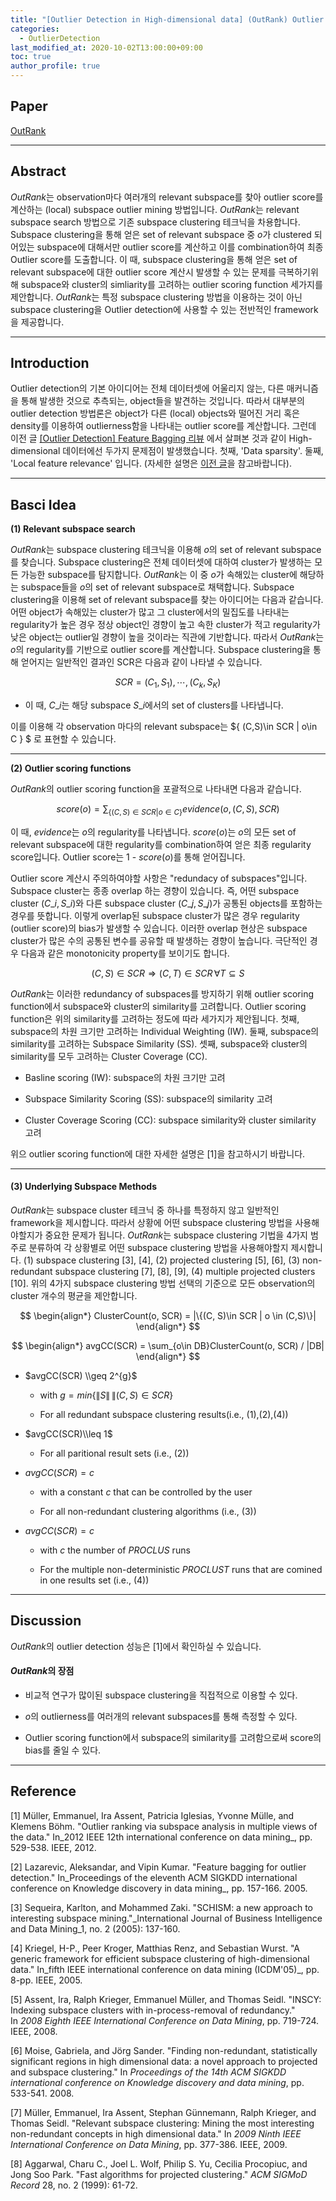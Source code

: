 ```yaml
---
title: "[Outlier Detection in High-dimensional data] (OutRank) Outlier Ranking via Subspace Analysis in Multiple Views of the Data 리뷰"
categories: 
  - OutlierDetection
last_modified_at: 2020-10-02T13:00:00+09:00
toc: true
author_profile: true
---
```


<script type="text/x-mathjax-config">MathJax.Hub.Config({ tex2jax: {inlineMath: [['$','$'], ['\\(','\\)']]} });</script><script src="https://cdnjs.cloudflare.com/ajax/libs/mathjax/2.7.5/latest.js?config=TeX-MML-AM_CHTML"></script>

## **Paper**

[OutRank](https://ieeexplore.ieee.org/abstract/document/5767916?casa_token=GOPwF1ieLbcAAAAA:d8Tm9ZFsIugvR5LDZajFhwAVKbZkdkOu2HSXY2Gxhu6JGB_5PTYhTwUF3QaLQD5PfFfegkhk)

---

## **Abstract**

$OutRank$는 observation마다 여러개의 relevant subspace를 찾아 outlier score를 계산하는 (local) subspace outlier mining 방법입니다. $OutRank$는 relevant subspace search 방법으로 기존 subspace clustering 테크닉을 차용합니다. Subspace clustering을 통해 얻은 set of relevant subspace 중 $o$가 clustered 되어있는 subspace에 대해서만 outlier score를 계산하고 이를 combination하여 최종 Outlier score를 도출합니다. 이 때, subspace clustering을 통해 얻은 set of relevant subspace에 대한 outlier score 계산시 발생할 수 있는 문제를 극복하기위해 subspace와 cluster의 simliarity를 고려하는 outlier scoring function 세가지를 제안합니다. $OutRank$는 특정 subspace clustering 방법을 이용하는 것이 아닌 subspace clustering을 Outlier detection에 사용할 수 있는 전반적인 framework을 제공합니다.

---

## **Introduction**

Outlier detection의 기본 아이디어는 전체 데이터셋에 어울리지 않는, 다른 매커니즘을 통해 발생한 것으로 추측되는, object들을 발견하는 것입니다. 따라서 대부분의 outlier detection 방법론은 object가 다른 (local) objects와 떨어진 거리 혹은 density를 이용하여 outlierness함을 나타내는 outlier score를 계산합니다. 그런데 이전 글 [\[Outlier Detection\] Feature Bagging 리뷰](https://woodyahn.tistory.com/115) 에서 살펴본 것과 같이 High-dimensional 데이터에선 두가지 문제점이 발생했습니다. 첫째, 'Data sparsity'. 둘째, 'Local feature relevance' 입니다. (자세한 설명은 [이전 글](https://woodyahn.tistory.com/115)을 참고바랍니다).

---

## **Basci Idea**

**(1) Relevant subspace search**

$OutRank$는 subspace clustering 테크닉을 이용해 $o$의 set of relevant subspace를 찾습니다. Subspace clustering은 전체 데이터셋에 대하여 cluster가 발생하는 모든 가능한 subspace를 탐지합니다. $OutRank$는 이 중 $o$가 속해있는 cluster에 해당하는 subspace들을 $o$의 set of relevant subspace로 채택합니다. Subspace clustering을 이용해 set of relevant subspace를 찾는 아이디어는 다음과 같습니다. 어떤 object가 속해있는 cluster가 많고 그 cluster에서의 밀집도를 나타내는 regularity가 높은 경우 정상 object인 경향이 높고 속한 cluster가 적고 regularity가 낮은 object는 outlier일 경향이 높을 것이라는 직관에 기반합니다. 따라서 $OutRank$는 $o$의 regularity를 기반으로 outlier score를 계산합니다. Subspace clustering을 통해 얻어지는 일반적인 결과인 SCR은 다음과 같이 나타낼 수 있습니다.

$$ 
\begin{equation*} 
SCR = {(C_{1}, S_{1}),\cdots, (C_{k}, S_{K})} 
\end{equation*}
$$

-   이 때, $C\_{i}$는 해당 subspace $S\_{i}$에서의 set of clusters를 나타냅니다.
    

이를 이용해 각 observation 마다의 relevant subspace는 $\{ (C,S)\in SCR \| o\in C \} $ 로 표현할 수 있습니다.

---

**(2) Outlier scoring functions**

$OutRank$의 outlier scoring function을 포괄적으로 나타내면 다음과 같습니다.

$$
\begin{equation*}
score(o) = \sum_{\{(C,S)\in SCR | o\in C\}} evidence(o, (C, S), SCR)
\end{equation*}
$$

이 때, $evidence$는 $o$의 regularity를 나타냅니다. $score(o)$는 $o$의 모든 set of relevant subspace에 대한 regularity를 combination하여 얻은 최종 regularity score입니다. Outlier score는 1 - $score(o)$를 통해 얻어집니다.

Outlier score 계산시 주의하여야할 사항은 "redundacy of subspaces"입니다. Subspace cluster는 종종 overlap 하는 경향이 있습니다. 즉, 어떤 subspace cluster $(C\_{i}, S\_{i})$와 다른 subspace cluster $(C\_{j}, S\_{j})$가 공통된 objects를 포함하는 경우를 뜻합니다. 이렇게 overlap된 subspace cluster가 많은 경우 regularity (outlier score)의 bias가 발생할 수 있습니다. 이러한 overlap 현상은 subspace cluster가 많은 수의 공통된 변수를 공유할 때 발생하는 경향이 높습니다. 극단적인 경우 다음과 같은 monotonicity property를 보이기도 합니다.

$$
\begin{equation*}
(C, S) \in SCR \Rightarrow (C, T) \in SCR\, \forall T \subseteq S
\end{equation*}
$$

$OutRank$는 이러한 redundancy of subspaces를 방지하기 위해 outlier scoring function에서 subspace와 cluster의 similarity를 고려합니다. Outlier scoring function은 위의 similarity를 고려하는 정도에 따라 세가지가 제안됩니다. 첫째, subspace의 차원 크기만 고려하는 Individual Weighting (IW). 둘째, subspace의 similarity를 고려하는 Subspace Similarity (SS). 셋째, subspace와 cluster의 similarity를 모두 고려하는 Cluster Coverage (CC).

-   Basline scoring (IW): subspace의 차원 크기만 고려
    
-   Subspace Similarity Scoring (SS): subspace의 similarity 고려
    
-   Cluster Coverage Scoring (CC): subspace similarity와 cluster similarity 고려
    

위으 outlier scoring function에 대한 자세한 설명은 \[1\]을 참고하시기 바랍니다.

---

#### (3) Underlying Subspace Methods

$OutRank$는 subspace cluster 테크닉 중 하나를 특정하지 않고 일반적인 framework을 제시합니다. 따라서 상황에 어떤 subspace clustering 방법을 사용해야할지가 중요한 문제가 됩니다. $OutRank$는 subspace clustering 기법을 4가지 범주로 분류하여 각 상황별로 어떤 subspace clustering 방법을 사용해야할지 제시합니다. (1) subspace clustering \[3\], \[4\], (2) projected clustering \[5\], \[6\], (3) non-redundant subspace clustering \[7\], \[8\], \[9\], (4) multiple projected clusters \[10\]. 위의 4가지 subspace clustering 방법 선택의 기준으로 모든 observation의 cluster 개수의 평균을 제안합니다.

$$
\begin{align*}
ClusterCount(o, SCR) = |\{(C, S)\in SCR | o \in (C,S)\}|
\end{align*}
$$

$$
\begin{align*}
avgCC(SCR) = \sum_{o\in DB}ClusterCount(o, SCR) / |DB|
\end{align*}
$$

-   $avgCC(SCR) \\geq 2^{g}$
    
    -   with $g = min \{ \|S\|\,\| (C,S)\in SCR \}$
        
    -   For all redundant subspace clustering results(i.e., (1),(2),(4))
        
-   $avgCC(SCR)\\leq 1$
    
    -   For all paritional result sets (i.e., (2))
        
-   $avgCC(SCR)=c$
    
    -   with a constant $c$ that can be controlled by the user
        
    -   For all non-redundant clustering algorithms (i.e., (3))
        
-   $avgCC(SCR) = c$
    
    -   with $c$ the number of $PROCLUS$ runs
        
    -   For the multiple non-deterministic $PROCLUST$ runs that are comined in one results set (i.e., (4))
        

---

## **Discussion**

$OutRank$의 outlier detection 성능은 \[1\]에서 확인하실 수 있습니다.

#### $OutRank$의 장점

- 비교적 연구가 많이된 subspace clustering을 직접적으로 이용할 수 있다.

- $o$의 outlierness를 여러개의 relevant subspaces를 통해 측정할 수 있다.

- Outlier scoring function에서 subspace의 similarity를 고려함으로써 score의 bias를 줄일 수 있다.

---

## **Reference**

\[1\] Müller, Emmanuel, Ira Assent, Patricia Iglesias, Yvonne Mülle, and Klemens Böhm. "Outlier ranking via subspace analysis in multiple views of the data." In_2012 IEEE 12th international conference on data mining_, pp. 529-538. IEEE, 2012.

\[2\] Lazarevic, Aleksandar, and Vipin Kumar. "Feature bagging for outlier detection." In_Proceedings of the eleventh ACM SIGKDD international conference on Knowledge discovery in data mining_, pp. 157-166. 2005.

\[3\] Sequeira, Karlton, and Mohammed Zaki. "SCHISM: a new approach to interesting subspace mining."_International Journal of Business Intelligence and Data Mining_1, no. 2 (2005): 137-160.

\[4\] Kriegel, H-P., Peer Kroger, Matthias Renz, and Sebastian Wurst. "A generic framework for efficient subspace clustering of high-dimensional data." In_fifth IEEE international conference on data mining (ICDM'05)_, pp. 8-pp. IEEE, 2005.

\[5\] Assent, Ira, Ralph Krieger, Emmanuel Müller, and Thomas Seidl. "INSCY: Indexing subspace clusters with in-process-removal of redundancy." In _2008 Eighth IEEE International Conference on Data Mining_, pp. 719-724. IEEE, 2008.

\[6\] Moise, Gabriela, and Jörg Sander. "Finding non-redundant, statistically significant regions in high dimensional data: a novel approach to projected and subspace clustering." In _Proceedings of the 14th ACM SIGKDD international conference on Knowledge discovery and data mining_, pp. 533-541. 2008.

\[7\] Müller, Emmanuel, Ira Assent, Stephan Günnemann, Ralph Krieger, and Thomas Seidl. "Relevant subspace clustering: Mining the most interesting non-redundant concepts in high dimensional data." In _2009 Ninth IEEE International Conference on Data Mining_, pp. 377-386. IEEE, 2009.

\[8\] Aggarwal, Charu C., Joel L. Wolf, Philip S. Yu, Cecilia Procopiuc, and Jong Soo Park. "Fast algorithms for projected clustering." _ACM SIGMoD Record_ 28, no. 2 (1999): 61-72.


